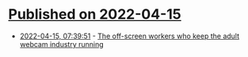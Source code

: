 # [Published on 2022-04-15](index.md)

* [2022-04-15, 07:39:51](https://news.ycombinator.com/item?id=31037525) - [The off-screen workers who keep the adult webcam industry running](https://restofworld.org/2022/colombias-webcam-industry-mentors/)
